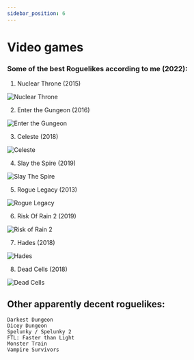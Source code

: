 ```yaml
---
sidebar_position: 6
---
```


# Video games

### Some of the best Roguelikes according to me (2022):

1. Nuclear Throne (2015)

![Nuclear Throne](../../../static/img/game-cover-art/nuclear-throne.jpeg)

2. Enter the Gungeon (2016)

![Enter the Gungeon](../../../static/img/game-cover-art/enter-the-gungeon-cover.jpeg)

3. Celeste (2018)

![Celeste](../../../static/img/game-cover-art/celeste-cover-art.png)

4. Slay the Spire (2019)

![Slay The Spire](../../../static/img/game-cover-art/slay-the-spire-cover.jpeg)

5. Rogue Legacy (2013)

![Rogue Legacy](../../../static/img/game-cover-art/rogue-legacy.jpeg)

6. Risk Of Rain 2 (2019)

![Risk of Rain 2](../../../static/img/game-cover-art/risk-of-rain-2-cover.jpeg)

7. Hades (2018)

![Hades](../../../static/img/game-cover-art/hades.jpeg)

8. Dead Cells (2018)

![Dead Cells](../../../static/img/game-cover-art/dead-cells.jpeg)



## Other apparently decent roguelikes:
```
Darkest Dungeon
Dicey Dungeon
Spelunky / Spelunky 2
FTL: Faster than Light
Monster Train
Vampire Survivors
```






